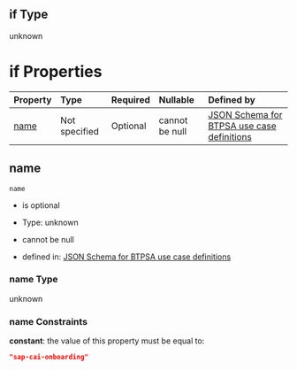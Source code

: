 ## if Type

unknown

# if Properties

| Property      | Type          | Required | Nullable       | Defined by                                                                                                                                                                                                        |
| :------------ | :------------ | :------- | :------------- | :---------------------------------------------------------------------------------------------------------------------------------------------------------------------------------------------------------------- |
| [name](#name) | Not specified | Optional | cannot be null | [JSON Schema for BTPSA use case definitions](btpsa-usecase-properties-services-items-allof-2-then-allof-45-if-properties-name.md "undefined#/properties/services/items/allOf/2/then/allOf/45/if/properties/name") |

## name



`name`

*   is optional

*   Type: unknown

*   cannot be null

*   defined in: [JSON Schema for BTPSA use case definitions](btpsa-usecase-properties-services-items-allof-2-then-allof-45-if-properties-name.md "undefined#/properties/services/items/allOf/2/then/allOf/45/if/properties/name")

### name Type

unknown

### name Constraints

**constant**: the value of this property must be equal to:

```json
"sap-cai-onboarding"
```
